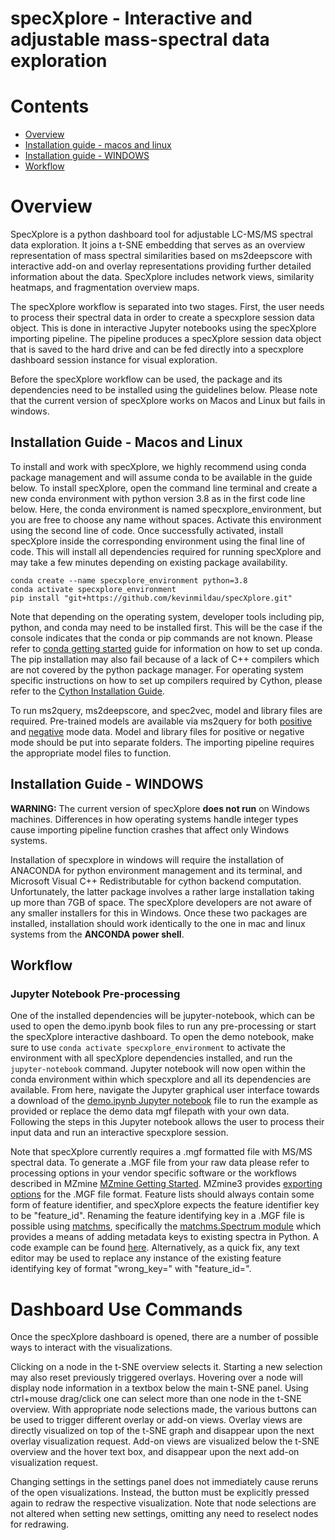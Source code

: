 # specXplore - Interactive and adjustable mass-spectral data exploration

# Contents

* [Overview](https://github.com/kevinmildau/specXplore?tab=readme-ov-file#overview)
* [Installation guide - macos and linux](https://github.com/kevinmildau/specXplore?tab=readme-ov-file#installation-guide---macos-and-linux)
* [Installation guide - WINDOWS](https://github.com/kevinmildau/specXplore?tab=readme-ov-file#installation-guide---windows)
* [Workflow](https://github.com/kevinmildau/specXplore?tab=readme-ov-file#workflow)

# Overview

SpecXplore is a python dashboard tool for adjustable LC-MS/MS spectral data exploration. It joins a t-SNE embedding that serves as an overview representation of mass spectral similarities based on ms2deepscore with interactive add-on and overlay representations providing further detailed information about the data. SpecXplore includes network views, similarity heatmaps, and fragmentation overview maps.

The specXplore workflow is separated into two stages. 
First, the user needs to process their spectral data in order to create a specxplore session data object. This is done in interactive Jupyter notebooks using the specXplore importing pipeline. The pipeline produces a specXplore session data object that is saved to the hard drive and can be fed directly into a specxplore dashboard session instance for visual exploration.

Before the specXplore workflow can be used, the package and its dependencies need to be installed using the guidelines below. Please note that the current version of specXplore works on Macos and Linux but fails in windows.

## Installation Guide - Macos and Linux

To install and work with specXplore, we highly recommend using conda package management and will assume conda to be available in the guide below. 
To install specXplore, open the command line terminal and create a new conda environment with python version 3.8 as in the first code line below. 
Here, the conda environment is named specxplore_environment, but you are free to choose any name without spaces. 
Activate this environment using the second line of code.
Once successfully activated, install specXplore inside the corresponding environment using the final line of code. This will install all dependencies required for running specXplore and may take a few minutes depending on existing package availability.

```{Bash}
conda create --name specxplore_environment python=3.8
conda activate specxplore_environment
pip install "git+https://github.com/kevinmildau/specXplore.git"
```

Note that depending on the operating system, developer tools including pip, python, and conda may need to be installed first. This will be the case if the console indicates that the conda or pip commands are not known. Please refer to [conda getting started](https://conda.io/projects/conda/en/latest/user-guide/getting-started.html) guide for information on how to set up conda. The pip installation may also fail because of a lack of C++ compilers which are not covered by the python package manager. For operating system specific instructions on how to set up compilers required by Cython, please refer to the [Cython Installation Guide](https://cython.readthedocs.io/en/latest/src/quickstart/install.html).

To run ms2query, ms2deepscore, and spec2vec, model and library files are required. Pre-trained models are available via ms2query for both [positive](https://zenodo.org/records/10527997) and [negative](https://zenodo.org/records/10528030) mode data. Model and library files for positive or negative mode should be put into separate folders. The importing pipeline requires the appropriate model files to function.

## Installation Guide - WINDOWS

**WARNING:** The current version of specXplore **does not run** on Windows machines. Differences in how operating systems handle integer types cause importing pipeline function crashes that affect only Windows systems.

Installation of specxplore in windows will require the installation of ANACONDA for python environment management and its terminal, and Microsoft Visual C++ Redistributable for cython backend computation. Unfortunately, the latter package involves a rather large installation taking up more than 7GB of space. The specXplore developers are not aware of any smaller installers for this in Windows. Once these two packages are installed, installation should work identically to the one in mac and linux systems from the **ANCONDA power shell**.

## Workflow

### Jupyter Notebook Pre-processing

One of the installed dependencies will be jupyter-notebook, which can be used to open the demo.ipynb book files to run any pre-processing or start the specXplore interactive dashboard. To open the demo notebook, make sure to use ```conda activate specxplore_environment``` to activate the environment with all specXplore dependencies installed, and run the ```jupyter-notebook``` command. Jupyter notebook will now open within the conda environment within which specxplore and all its dependencies are available. From here, navigate the Jupyter graphical user interface towards a download of the [demo.ipynb Jupyter notebook](https://github.com/kevinmildau/specXplore/blob/master/notebooks/demo.ipynb) file to run the example as provided or replace the demo data mgf filepath with your own data. Following the steps in this Jupyter notebook allows the user to process their input data and run an interactive specxplore session. 

Note that specXplore currently requires a .mgf formatted file with MS/MS spectral data. To generate a .MGF file from your raw data please refer to processing options in your vendor specific software or the workflows described in MZmine [MZmine Getting Started](https://mzmine.github.io/mzmine_documentation/getting_started.html). MZmine3 provides [exporting options](https://mzmine.github.io/mzmine_documentation/module_docs/io/data-exchange-with-other-software.html#gnps-fbmniimn-export) for the .MGF file format. Feature lists should always contain some form of feature identifier, and specXplore expects the feature identifier key to be "feature_id". Renaming the feature identifying key in a .MGF file is possible using [matchms](https://matchms.readthedocs.io/en/latest/), specifically the [matchms.Spectrum module](https://matchms.readthedocs.io/en/latest/api/matchms.html#matchms.Spectrum) which provides a means of adding metadata keys to existing spectra in Python. A code example can be found [here](https://github.com/kevinmildau/specXplore/blob/master/notebooks/example-feature-id-processing.ipynb). Alternatively, as a quick fix, any text editor may be used to replace any instance of the existing feature identifying key of format "wrong_key=" with "feature_id=". 

# Dashboard Use Commands
Once the specXplore dashboard is opened, there are a number of possible ways to interact with the visualizations. 

Clicking on a node in the t-SNE overview selects it. Starting a new selection may also reset previously triggered overlays. 
Hovering over a node will display node information in a textbox below the main t-SNE panel.
Using ctrl+mouse drag/click one can select more than one node in the t-SNE overview.
With appropriate node selections made, the various buttons can be used to trigger different overlay or add-on views. Overlay views are directly visualized on top of the t-SNE graph and disappear upon the next overlay visualization request. Add-on views are visualized below the t-SNE overview and the hover text box, and disappear upon the next add-on visualization request.

Changing settings in the settings panel does not immediately cause reruns of the open visualizations. Instead, the button must be explicitly pressed again to redraw the respective visualization. Note that node selections are not altered when setting new settings, omitting any need to reselect nodes for redrawing.